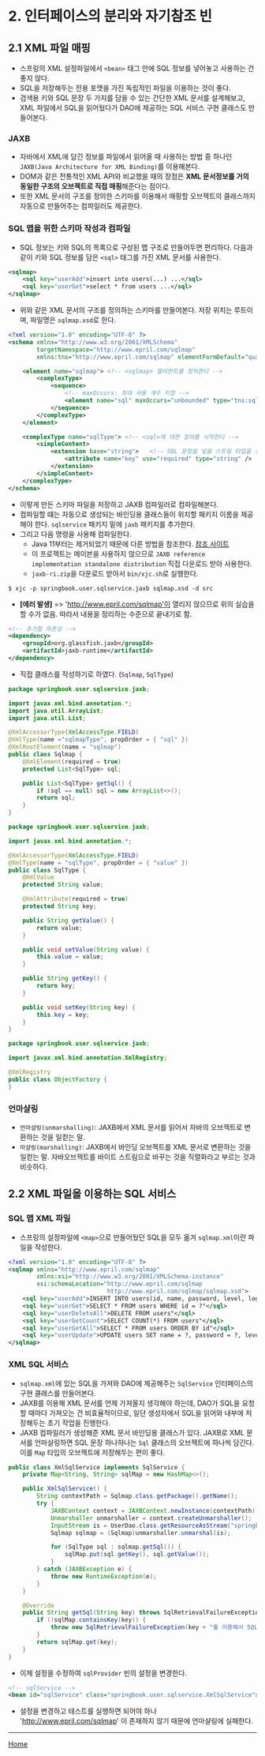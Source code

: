 # 2. 인터페이스의 분리와 자기참조 빈

## 2.1 XML 파일 매핑

- 스프링의 XML 설정파일에서 `<bean>` 태그 안에 SQL 정보를 넣어놓고 사용하는 건 좋지 않다.
- SQL을 저장해두는 전용 포맷을 가진 독립적인 파일을 이용하는 것이 좋다.
- 검색용 키와 SQL 문장 두 가지를 담을 수 있는 간단한 XML 문서를 설계해보고, XML 파일에서 SQL을 읽어뒀다가 DAO에 제공하는 SQL 서비스 구현 클래스도 만들어본다.

### JAXB

- 자바에서 XML에 담긴 정보를 파일에서 읽어올 때 사용하는 방법 중 하나인 `JAXB(Java Architecture for XML Binding)`를 이용해본다.
- DOM과 같은 전통적인 XML API와 비교했을 때의 장점은 **XML 문서정보를 거의 동일한 구조의 오브젝트로 직접 매핑**해준다는 점이다.
- 또한 XML 문서의 구조를 정의한 스키마를 이용해서 매핑할 오브젝트의 클래스까지 자동으로 만들어주는 컴파일러도 제공한다.

### SQL 맵을 위한 스키마 작성과 컴파일

- SQL 정보는 키와 SQL의 목록으로 구성된 맵 구조로 만들어두면 편리하다. 다음과 같이 키와 SQL 정보를 담은 `<sql>` 태그를 가진 XML 문서를 사용한다.

```xml
<sqlmap>
    <sql key="userAdd">insert into users(...) ...</sql>
    <sql key="userGet">select * from users ...</sql>
</sqlmap>
```

- 위와 같은 XML 문서의 구조를 정의하는 스키마를 만들어본다. 저장 위치는 루트이며, 파일명은 `sqlmap.xsd`로 한다.

```xml
<?xml version="1.0" encoding="UTF-8" ?>
<schema xmlns="http://www.w3.org/2001/XMLSchema"
        targetNamespace="http://www.epril.com/sqlmap"
        xmlns:tns="http://www.epril.com/sqlmap" elementFormDefault="qualified">

    <element name="sqlmap"> <!-- <sqlmap> 엘리먼트를 정의한다 -->
        <complexType>
            <sequence>
                <!-- maxOccurs: 최대 사용 개수 지정 -->
                <element name="sql" maxOccurs="unbounded" type="tns:sqlType" />
            </sequence>
        </complexType>
    </element>

    <complexType name="sqlType"> <!-- <sql>에 대한 정의를 시작한다 -->
        <simpleContent>
            <extension base="string">   <!-- SQL 문장을 넣을 스트링 타입을 정의한다 -->
                <attribute name="key" use="required" type="string" />
            </extension>
        </simpleContent>
    </complexType>
</schema>
```

- 이렇게 만든 스키마 파일을 저장하고 JAXB 컴파일러로 컴파일해본다. 
- 컴파일할 떄는 자동으로 생성되는 바인딩용 클래스들이 위치할 패키지 이름을 제공해야 한다. `sqlservice` 패키지 밑에 `jaxb` 패키지를 추가한다.
- 그리고 다음 명령을 사용해 컴파일한다. 
    - Java 11부터는 제거되었기 때문에 다른 방법을 참조한다. [참조 사이트](https://www.jesperdj.com/2018/09/30/jaxb-on-java-9-10-11-and-beyond/)
    - 이 프로젝트는 메이븐을 사용하지 않으므로 `JAXB reference implementation standalone distribution` 직접 다운로드 받아 사용한다.
    - `jaxb-ri.zip`을 다운로드 받아서 `bin/xjc.sh`로 실행한다.

```
$ xjc -p springbook.user.sqlservice.jaxb sqlmap.xsd -d src
```

- **[에러 발생]** => 'http://www.epril.com/sqlmap'이 열리지 않으므로 위의 실습을 할 수가 없음. 따라서 내용을 정리하는 수준으로 끝내기로 함.

```xml
<!-- 추가할 의존성 -->
<dependency>
    <groupId>org.glassfish.jaxb</groupId>
    <artifactId>jaxb-runtime</artifactId>
</dependency>
```

- 직접 클래스를 작성하기로 하였다. (`Sqlmap`, `SqlType`)

```java
package springbook.user.sqlservice.jaxb;

import javax.xml.bind.annotation.*;
import java.util.ArrayList;
import java.util.List;

@XmlAccessorType(XmlAccessType.FIELD)
@XmlType(name ="sqlmapType", propOrder = { "sql" })
@XmlRootElement(name = "sqlmap")
public class Sqlmap {
    @XmlElement(required = true)
    protected List<SqlType> sql;

    public List<SqlType> getSql() {
        if (sql == null) sql = new ArrayList<>();
        return sql;
    }
}
```

```java
package springbook.user.sqlservice.jaxb;

import javax.xml.bind.annotation.*;

@XmlAccessorType(XmlAccessType.FIELD)
@XmlType(name = "sqlType", propOrder = { "value" })
public class SqlType {
    @XmlValue
    protected String value;

    @XmlAttribute(required = true)
    protected String key;

    public String getValue() {
        return value;
    }

    public void setValue(String value) {
        this.value = value;
    }

    public String getKey() {
        return key;
    }

    public void setKey(String key) {
        this.key = key;
    }
}
```

```java
package springbook.user.sqlservice.jaxb;

import javax.xml.bind.annotation.XmlRegistry;

@XmlRegistry
public class ObjectFactory {
}
```

### 언마샬링

- `언마샬링(unmarshalling)`: JAXB에서 XML 문서를 읽어서 자바의 오브젝트로 변환하는 것을 일컫는 말.
- `마샬링(marshalling)`: JAXB에서 바인딩 오브젝트를 XML 문서로 변환하는 것을 일컫는 말. 자바오브젝트를 바이트 스트림으로 바꾸는 것을 직렬화라고 부르는 것과 비슷하다.

## 2.2 XML 파일을 이용하는 SQL 서비스

### SQL 맵 XML 파일

- 스프링의 설정파일에 `<map>`으로 만들어뒀던 SQL을 모두 옮겨 `sqlmap.xml`이란 파일을 작성한다.

```xml
<?xml version="1.0" encoding="UTF-8" ?>
<sqlmap xmlns="http://www.epril.com/sqlmap"
        xmlns:xsi="http://www.w3.org/2001/XMLSchema-instance"
        xsi:schemaLocation="http://www.epril.com/sqlmap
                            http://www.epril.com/sqlmap/sqlmap.xsd">
    <sql key="userAdd">INSERT INTO users(id, name, password, level, login, recommend, email) VALUES(?, ?, ?, ?, ?, ?, ?)"</sql>
    <sql key="userGet">SELECT * FROM users WHERE id = ?"</sql>
    <sql key="userDeleteAll">DELETE FROM users"</sql>
    <sql key="userGetCount">SELECT COUNT(*) FROM users"</sql>
    <sql key="userGetAll">SELECT * FROM users ORDER BY id"</sql>
    <sql key="userUpdate">UPDATE users SET name = ?, password = ?, level = ?, login = ?, recommend = ?, email = ? WHERE id = ?"</sql>
</sqlmap>
```

### XML SQL 서비스

- `sqlmap.xml`에 있는 SQL을 가져와 DAO에 제공해주는 `SqlService` 인터페이스의 구현 클래스를 만들어본다.
- JAXB를 이용해 XML 문서를 언제 가져올지 생각해야 하는데, DAO가 SQL을 요청할 때마다 가져오는 건 비효율적이므로, 일단 생성자에서 SQL을 읽어와 내부에 저장해두는 초기 작업을 진행한다.
- JAXB 컴파일러가 생성해준 XML 문서 바인딩용 클래스가 있다. JAXB로 XML 문서를 언마샬링하면 SQL 문장 하나하나는 `Sql` 클래스의 오브젝트에 하나씩 담긴다. 이를 `Map` 타입의 오브젝트에 저장해두는 편이 좋다.

```java
public class XmlSqlService implements SqlService {
    private Map<String, String> sqlMap = new HashMap<>();

    public XmlSqlService() {
        String contextPath = Sqlmap.class.getPackage().getName();
        try {
            JAXBContext context = JAXBContext.newInstance(contextPath);
            Unmarshaller unmarshaller = context.createUnmarshaller();
            InputStream is = UserDao.class.getResourceAsStream("springbook/user/dao/sqlmap.xml");
            Sqlmap sqlmap = (Sqlmap)unmarshaller.unmarshal(is);

            for (SqlType sql : sqlmap.getSql()) {
                sqlMap.put(sql.getKey(), sql.getValue());
            }
        } catch (JAXBException e) {
            throw new RuntimeException(e);
        }
    }

    @Override
    public String getSql(String key) throws SqlRetrievalFailureException {
        if (!sqlMap.containsKey(key)) {
            throw new SqlRetrievalFailureException(key + "를 이용해서 SQL을 찾을 수 없습니다");
        }
        return sqlMap.get(key);
    }
}
```

- 이제 설정을 수정하여 `sqlProvider` 빈의 설정을 변경한다.

```xml
<!-- sqlService -->
<bean id="sqlService" class="springbook.user.sqlservice.XmlSqlService"></bean>
```

- 설정을 변경하고 테스트를 실행하면 되어야 하나 'http://www.epril.com/sqlmap' 이 존재하지 않기 때문에 언마샬링에 실패한다.

---
[Home](./index.md)
